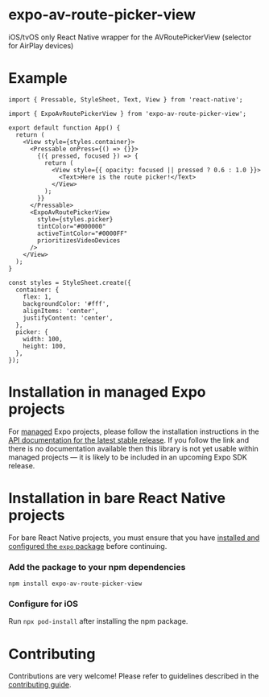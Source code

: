 # expo-av-route-picker-view

iOS/tvOS only React Native wrapper for the AVRoutePickerView (selector for AirPlay devices)

# Example

```tsx
import { Pressable, StyleSheet, Text, View } from 'react-native';

import { ExpoAvRoutePickerView } from 'expo-av-route-picker-view';

export default function App() {
  return (
    <View style={styles.container}>
      <Pressable onPress={() => {}}>
        {({ pressed, focused }) => {
          return (
            <View style={{ opacity: focused || pressed ? 0.6 : 1.0 }}>
              <Text>Here is the route picker!</Text>
            </View>
          );
        }}
      </Pressable>
      <ExpoAvRoutePickerView
        style={styles.picker}
        tintColor="#000000"
        activeTintColor="#0000FF"
        prioritizesVideoDevices
      />
    </View>
  );
}

const styles = StyleSheet.create({
  container: {
    flex: 1,
    backgroundColor: '#fff',
    alignItems: 'center',
    justifyContent: 'center',
  },
  picker: {
    width: 100,
    height: 100,
  },
});
```

# Installation in managed Expo projects

For [managed](https://docs.expo.dev/archive/managed-vs-bare/) Expo projects, please follow the installation instructions in the [API documentation for the latest stable release](#api-documentation). If you follow the link and there is no documentation available then this library is not yet usable within managed projects &mdash; it is likely to be included in an upcoming Expo SDK release.

# Installation in bare React Native projects

For bare React Native projects, you must ensure that you have [installed and configured the `expo` package](https://docs.expo.dev/bare/installing-expo-modules/) before continuing.

### Add the package to your npm dependencies

```
npm install expo-av-route-picker-view
```

### Configure for iOS

Run `npx pod-install` after installing the npm package.

# Contributing

Contributions are very welcome! Please refer to guidelines described in the [contributing guide](https://github.com/expo/expo#contributing).
